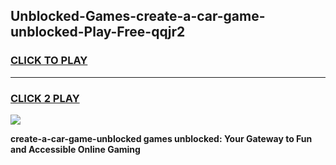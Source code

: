 
## Unblocked-Games-create-a-car-game-unblocked-Play-Free-qqjr2
<h3>
<a href="https://premium76.site?title=create-a-car-game-unblocked&ref=10A">CLICK TO PLAY</a></h3>
<hr>

<h3>
<a href="https://premium76.site?title=create-a-car-game-unblocked&ref=10A">CLICK 2 PLAY</a>
  
</h3>

<a href="https://premium76.site?title=create-a-car-game-unblocked&ref=10A"><img src="https://clearcache.store/games.png"></a>


**create-a-car-game-unblocked games unblocked: Your Gateway to Fun and Accessible Online Gaming**
